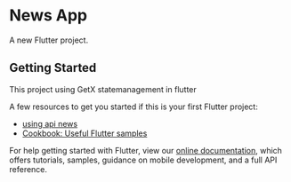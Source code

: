 # News App

A new Flutter project.

## Getting Started

This project using GetX statemanagement in flutter 

A few resources to get you started if this is your first Flutter project:

- [using api news](https://newsapi.org/)
- [Cookbook: Useful Flutter samples](https://flutter.dev/docs/cookbook)

For help getting started with Flutter, view our
[online documentation](https://flutter.dev/docs), which offers tutorials,
samples, guidance on mobile development, and a full API reference.
